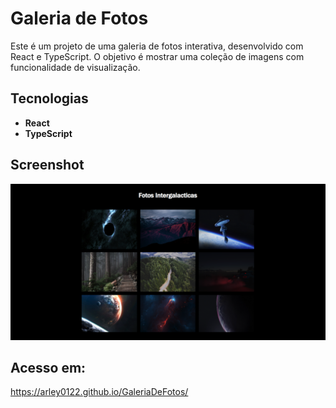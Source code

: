 
# Galeria de Fotos

Este é um projeto de uma galeria de fotos interativa, desenvolvido com React e TypeScript. O objetivo é mostrar uma coleção de imagens com funcionalidade de visualização.

## Tecnologias

- **React**
- **TypeScript**

## Screenshot
![Screenshot do projeto](image-1.png)

## Acesso em:
https://arley0122.github.io/GaleriaDeFotos/
